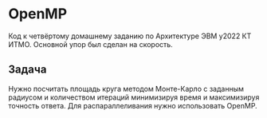 # OpenMP
Код к четвёртому домашнему заданию по Архитектуре ЭВМ у2022 КТ ИТМО. Основной упор был сделан на скорость.

## Задача
Нужно посчитать площадь круга методом Монте-Карло с заданным радиусом и количеством итераций минимизируя время и
максимизируя точность ответа. Для распараллеливания нужно использовать OpenMP.
